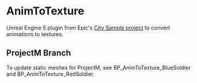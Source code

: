 # AnimToTexture
Unreal Engine 5 plugin from Epic's [City Sample project](https://www.unrealengine.com/marketplace/en-US/product/city-sample) to convert animations to textures.

## ProjectM Branch
To update static meshes for ProjectM, see BP_AnimToTexture_BlueSoldier and BP_AnimToTexture_RedSoldier.
